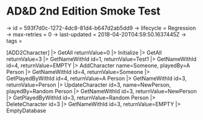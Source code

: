# AD&D 2nd Edition Smoke Test

-> id = 593f7d0c-1272-4dc8-81d4-b647d2ab5dd9
-> lifecycle = Regression
-> max-retries = 0
-> last-updated = 2018-04-20T04:59:50.1637445Z
-> tags = 

[ADD2Character]
|> GetAll returnValue=0
|> Initialize
|> GetAll returnValue=3
|> GetNameWithId id=1, returnValue=Test1
|> GetNameWithId id=4, returnValue=EMPTY
|> AddCharacter name=Someone, playedBy=A Person
|> GetNameWithId id=4, returnValue=Someone
|> GetPlayedByWithId id=4, returnValue=A Person
|> GetNameWithId id=3, returnValue=Person
|> UpdateCharacter id=3, name=NewPerson, playedBy=Random Person
|> GetNameWithId id=3, returnValue=NewPerson
|> GetPlayedByWithId id=3, returnValue=Random Person
|> DeleteCharacter id=3
|> GetNameWithId id=3, returnValue=EMPTY
|> EmptyDatabase
~~~
